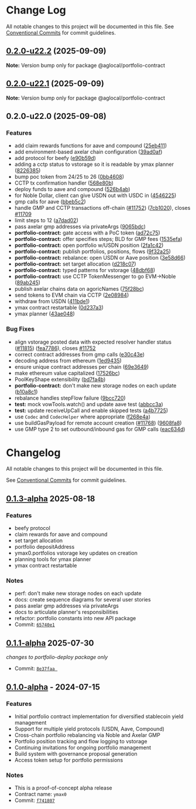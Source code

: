 # Change Log

All notable changes to this project will be documented in this file.
See [Conventional Commits](https://conventionalcommits.org) for commit guidelines.

## [0.2.0-u22.2](https://github.com/Agoric/agoric-sdk/compare/@aglocal/portfolio-contract@0.2.0-u22.1...@aglocal/portfolio-contract@0.2.0-u22.2) (2025-09-09)

**Note:** Version bump only for package @aglocal/portfolio-contract

## [0.2.0-u22.1](https://github.com/Agoric/agoric-sdk/compare/@aglocal/portfolio-contract@0.2.0-u22.0...@aglocal/portfolio-contract@0.2.0-u22.1) (2025-09-09)

**Note:** Version bump only for package @aglocal/portfolio-contract

## 0.2.0-u22.0 (2025-09-08)

### Features

* add claim rewards functions for aave and compound ([25eb411](https://github.com/Agoric/agoric-sdk/commit/25eb4113a20fc6d1a9ae777c290ded8f4d0d14cf))
* add environment-based axelar chain configuration ([39ad0af](https://github.com/Agoric/agoric-sdk/commit/39ad0afb9b0551df57b5ad67c5aef3270239fdb7))
* add protocol for beefy ([e90b59d](https://github.com/Agoric/agoric-sdk/commit/e90b59d9c0b911d71c38054468d063d14396c727))
* adding a cctp status to vstorage so it is readable by ymax planner ([8226385](https://github.com/Agoric/agoric-sdk/commit/8226385187c6c146b13fdf0c7e7cf3b5b4f12ff0))
* bump poc token from 24/25 to 26 ([0bb4608](https://github.com/Agoric/agoric-sdk/commit/0bb46081e143a63718c4e781a3844af85a5f033b))
* CCTP tx confirmation handler ([568e80b](https://github.com/Agoric/agoric-sdk/commit/568e80bb627cafebedc0c70d42d01374a803ada4))
* deploy funds to aave and compound ([526b4ab](https://github.com/Agoric/agoric-sdk/commit/526b4abfaadeb719155726f3c089b0429a84c852))
* for Noble Dollar, client can give USDN out with USDC in ([4546225](https://github.com/Agoric/agoric-sdk/commit/454622526d38a3015e9a70023e750956b0a296d1))
* gmp calls for aave ([bbeb5c2](https://github.com/Agoric/agoric-sdk/commit/bbeb5c2f601bcbafe6fb60fe5f3bea56869735db))
* handle GMP and CCTP transactions off-chain ([#11752](https://github.com/Agoric/agoric-sdk/issues/11752)) ([7cb1020](https://github.com/Agoric/agoric-sdk/commit/7cb1020532ba8a386b4e1c37c0cd4f62a1d13f7e)), closes [#11709](https://github.com/Agoric/agoric-sdk/issues/11709)
* limit steps to 12 ([a7dad02](https://github.com/Agoric/agoric-sdk/commit/a7dad02f7b1d356d9941f9f6ec9805aba855b03b))
* pass axelar gmp addresses via privateArgs ([9065bdc](https://github.com/Agoric/agoric-sdk/commit/9065bdc4a400be6722404e01cf3ff88eb3475608))
* **portfolio-contract:** gate access with a PoC token ([ad72c75](https://github.com/Agoric/agoric-sdk/commit/ad72c753cb493929ca85c668409f575ec65a53c2))
* **portfolio-contract:** offer specifies steps; BLD for GMP fees ([1535efa](https://github.com/Agoric/agoric-sdk/commit/1535efaa97abca5bc8f28b506913fdf25ba48330))
* **portfolio-contract:** open portfolio w/USDN position ([2fa1c42](https://github.com/Agoric/agoric-sdk/commit/2fa1c425fc472b5d2f682392eccc4263a5113710))
* **portfolio-contract:** publish portfolios, positions, flows ([9f32a25](https://github.com/Agoric/agoric-sdk/commit/9f32a25dd6ea6bc7dd8fe57f6965ee81aef9d5c3))
* **portfolio-contract:** rebalance: open USDN or Aave position ([3e58d66](https://github.com/Agoric/agoric-sdk/commit/3e58d66f35cde5e0b6184ab9b32c1a815cac48d1))
* **portfolio-contract:** set target allocation ([d218c07](https://github.com/Agoric/agoric-sdk/commit/d218c0752993cf5f6c7d88bbb7ce0c26dd46c29a))
* **portfolio-contract:** typed patterns for vstorage ([48dbf68](https://github.com/Agoric/agoric-sdk/commit/48dbf683dd94698aad384bccb28f2b3e1c5a7c74))
* **portfolio-contract:** use CCTP TokenMessenger to go EVM->Noble ([89ab245](https://github.com/Agoric/agoric-sdk/commit/89ab245b6d67cdf06e238631c2bba5a6ea2a5b34))
* publish axelar chains data on agoricNames ([75f28bc](https://github.com/Agoric/agoric-sdk/commit/75f28bc8df97687761e1fc456bf94bc13b82d024))
* send tokens to EVM chain via CCTP ([2e08984](https://github.com/Agoric/agoric-sdk/commit/2e08984acd045825725c60f88d608f0c47c0f0d3))
* withdraw from USDN ([411bde1](https://github.com/Agoric/agoric-sdk/commit/411bde16ea9f7a07aad117b14de78e701c114075))
* ymax contract restartable ([0d237a3](https://github.com/Agoric/agoric-sdk/commit/0d237a39cfd8c42978126feb5871f973f3eea53f))
* ymax planner ([43ae048](https://github.com/Agoric/agoric-sdk/commit/43ae04896dc7b08baa0daacd56cb84741ef114d1))

### Bug Fixes

* align vstorage posted data with expected resolver handler status ([#11815](https://github.com/Agoric/agoric-sdk/issues/11815)) ([fea7786](https://github.com/Agoric/agoric-sdk/commit/fea77864ae4355e4d7aa750e3008ad4899949c14)), closes [#11752](https://github.com/Agoric/agoric-sdk/issues/11752)
* correct contract addresses from gmp calls ([e30c43e](https://github.com/Agoric/agoric-sdk/commit/e30c43e5fe48258e9e268f65ca675b37663c5966))
* decoding address from ethereum ([1ed9435](https://github.com/Agoric/agoric-sdk/commit/1ed9435a9d4eb6c74bc0e760346a19077d71e49e))
* ensure unique contract addresses per chain ([69e3649](https://github.com/Agoric/agoric-sdk/commit/69e36494e62bf5774b73f04e91d7519a43bec78b))
* make ethereum value capitalized ([17526bc](https://github.com/Agoric/agoric-sdk/commit/17526bcdea2c940f7bdbe294d7de0b511a749610))
* PoolKeyShape extensibility ([bd7fa4b](https://github.com/Agoric/agoric-sdk/commit/bd7fa4bf4b23e5825de179200e30974e061237df))
* **portfolio-contract:** don't make new storage nodes on each update ([b10a8c1](https://github.com/Agoric/agoric-sdk/commit/b10a8c15a168dc7b527f83015c2b44d14204052b))
* rebalance handles stepFlow failure ([9bcc720](https://github.com/Agoric/agoric-sdk/commit/9bcc720aeba4a303a2ae33c9d91eaf7a61920153))
* **test:** mock vowTools.watch() and update aave test ([abbcc3a](https://github.com/Agoric/agoric-sdk/commit/abbcc3a6153fea04fed3fe5625e4fbf1de2082a9))
* **test:** update receiveUpCall and enable skipped tests ([a4b7725](https://github.com/Agoric/agoric-sdk/commit/a4b7725898b3eb2c9d6db9327e98c09fab7067a7))
* use `Codec` and `CodecHelper` where appropriate ([f268e4a](https://github.com/Agoric/agoric-sdk/commit/f268e4ac6f52e8bf07f858d051d05ef8d8fac9b3))
* use buildGasPayload for remote account creation ([#11768](https://github.com/Agoric/agoric-sdk/issues/11768)) ([9608fa8](https://github.com/Agoric/agoric-sdk/commit/9608fa87911913da957f5cf09858051e39588281))
* use GMP type 2 to set outbound/inbound gas for GMP calls ([eac634d](https://github.com/Agoric/agoric-sdk/commit/eac634d1c349782c8b851b7e83cc7c66c1aa98da))

# Changelog

All notable changes to this project will be documented in this file.

See [Conventional Commits](https://conventionalcommits.org/) for commit guidelines.

## [0.1.3-alpha] 2025-08-18

### Features

 - beefy protocol
 - claim rewards for aave and compound
 - set target allocation
 - portfolio depositAddress
 - ymax0.portfolios vstorage key updates on creation
 - planning tools for ymax planner
 - ymax contract restartable

### Notes

 - perf: don't make new storage nodes on each update
 - docs: create sequence diagrams for several user stories
 - pass axelar gmp addresses via privateArgs
 - docs to articulate planner's responsibilities
 - refactor: portfolio constants into new API package
 - Commit: [`65740e1`](https://github.com/Agoric/agoric-sdk/commit/65740e135c794987d86381deef225a83eefcdefd)

[0.1.3-alpha]: https://github.com/Agoric/agoric-sdk/releases/tag/ymax-v0.1.3-alpha

## [0.1.1-alpha] 2025-07-30

_changes to portfolio-deploy package only_

- Commit: [`8e37faa `](https://github.com/Agoric/agoric-sdk/commit/8e37faaf5265f55433fc80e67c8785a66480c7f4)

[0.1.1-alpha]: https://github.com/Agoric/agoric-sdk/releases/tag/ymax-v0.1.1-alpha

## [0.1.0-alpha] - 2024-07-15

### Features

- Initial portfolio contract implementation for diversified stablecoin yield management
- Support for multiple yield protocols (USDN, Aave, Compound)
- Cross-chain portfolio rebalancing via Noble and Axelar GMP
- Portfolio position tracking and flow logging to vstorage
- Continuing invitations for ongoing portfolio management
- Build system with governance proposal generation
- Access token setup for portfolio permissions

### Notes
- This is a proof-of-concept alpha release
- Contract name: `ymax0`
- Commit: [`f741807`](https://github.com/Agoric/agoric-sdk/commit/f741807aff5929acabc007380c4a057882a35147)

[0.1.0-alpha]: https://github.com/Agoric/agoric-sdk/releases/tag/ymax-v0.1-alpha

